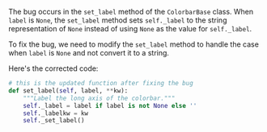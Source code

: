 The bug occurs in the `set_label` method of the `ColorbarBase` class. When `label` is `None`, the `set_label` method sets `self._label` to the string representation of `None` instead of using `None` as the value for `self._label`. 

To fix the bug, we need to modify the `set_label` method to handle the case when `label` is `None` and not convert it to a string.

Here's the corrected code:

```python
# this is the updated function after fixing the bug
def set_label(self, label, **kw):
    """Label the long axis of the colorbar."""
    self._label = label if label is not None else ''
    self._labelkw = kw
    self._set_label()
```